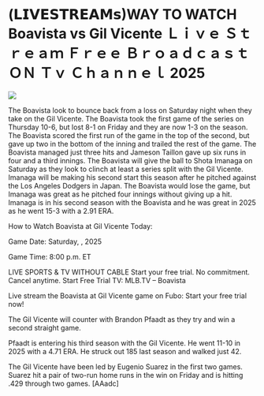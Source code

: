 # (𝗟𝗜𝗩𝗘𝗦𝗧𝗥𝗘𝗔𝗠𝘀)WAY TO WATCH Boavista vs Gil Vicente Ｌｉｖｅ Ｓｔｒｅａｍ Ｆｒｅｅ Ｂｒｏａｄｃａｓｔ ＯＮ Ｔｖ Ｃｈａｎｎｅｌ  2025  
  
  
[![](https://i.imgur.com/qSNzIqt.png)](https://movie.rssnews.media/sWtRPYaA.php)  
  
The Boavista look to bounce back from a loss on Saturday night when they take on the Gil Vicente. The Boavista took the first game of the series on Thursday 10-6, but lost 8-1 on Friday and they are now 1-3 on the season. The Boavista scored the first run of the game in the top of the second, but gave up two in the bottom of the inning and trailed the rest of the game. The Boavista managed just three hits and Jameson Taillon gave up six runs in four and a third innings. The Boavista will give the ball to Shota Imanaga on Saturday as they look to clinch at least a series split with the Gil Vicente. Imanaga will be making his second start this season after he pitched against the Los Angeles Dodgers in Japan. The Boavista would lose the game, but Imanaga was great as he pitched four innings without giving up a hit. Imanaga is in his second season with the Boavista and he was great in 2025 as he went 15-3 with a 2.91 ERA.

How to Watch Boavista at Gil Vicente Today:

Game Date: Saturday, , 2025

Game Time: 8:00 p.m. ET

LIVE SPORTS & TV WITHOUT CABLE
Start your free trial. No commitment. Cancel anytime.
Start Free Trial
TV: MLB.TV – Boavista

Live stream the Boavista at Gil Vicente game on Fubo: Start your free trial now!

The Gil Vicente will counter with Brandon Pfaadt as they try and win a second straight game.

Pfaadt is entering his third season with the Gil Vicente. He went 11-10 in 2025 with a 4.71 ERA. He struck out 185 last season and walked just 42.

The Gil Vicente have been led by Eugenio Suarez in the first two games. Suarez hit a pair of two-run home runs in the win on Friday and is hitting .429 through two games. [AAadc]
